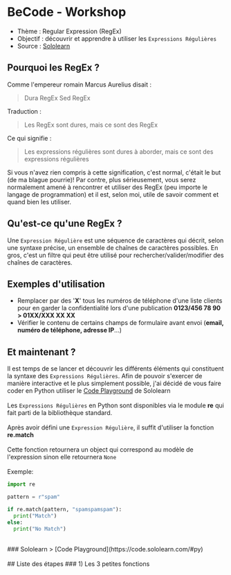# BeCode - Workshop
- Thème : Regular Expression (RegEx)
- Objectif : découvrir et apprendre à utiliser les `Expressions Régulières`
- Source : [Sololearn](https://www.sololearn.com/)

## Pourquoi les RegEx ?
Comme l'empereur romain Marcus Aurelius disait :

> Dura RegEx Sed RegEx

Traduction :

> Les RegEx sont dures, mais ce sont des RegEx

Ce qui signifie :

> Les expressions régulières sont dures à aborder, mais ce sont des expressions régulières 

Si vous n'avez rien compris à cette signification, c'est normal, c'était le but (de ma blague pourrie)! Par contre, plus sérieusement, vous serez normalement amené à rencontrer et utiliser des RegEx (peu importe le langage de programmation) et il est, selon moi, utile de savoir comment et quand bien les utiliser.

## Qu'est-ce qu'une RegEx ?

Une `Expression Régulière` est une séquence de caractères qui décrit, selon une syntaxe précise, un ensemble de chaînes de caractères possibles. En gros, c'est un filtre qui peut être utilisé pour rechercher/valider/modifier des chaînes de caractères.

## Exemples d'utilisation

- Remplacer par des '**X**' tous les numéros de téléphone d'une liste clients pour en garder la confidentialité lors d'une publication **0123/456 78 90 > 01XX/XXX XX XX**
- Vérifier le contenu de certains champs de formulaire avant envoi (**email, numéro de téléphone, adresse IP**...)

## Et maintenant ?
Il est temps de se lancer et découvrir les différents éléments qui constituent la syntaxe des `Expressions Régulières`. Afin de pouvoir s'exercer de manière interactive et le plus simplement possible, j'ai décidé de vous faire coder en Python utiliser le [Code Playground](https://code.sololearn.com/#py) de Sololearn
<br><br>
Les `Expressions Régulières` en Python sont disponibles via le module **re** qui fait parti de la bibliothèque standard.
<br><br>
Après avoir défini une `Expression Régulière`, il suffit d'utiliser la fonction **re.match**
<br><br>
Cette fonction retournera un object qui correspond au modèle de l'expression sinon elle retournera `None`
<br><br>
Exemple:
```python
import re

pattern = r"spam"

if re.match(pattern, "spamspamspam"):
  print("Match")
else:
  print("No Match")
```
<br>
### Sololearn > [Code Playground](https://code.sololearn.com/#py)
<br><br>
## Liste des étapes
### 1) Les 3 petites fonctions
